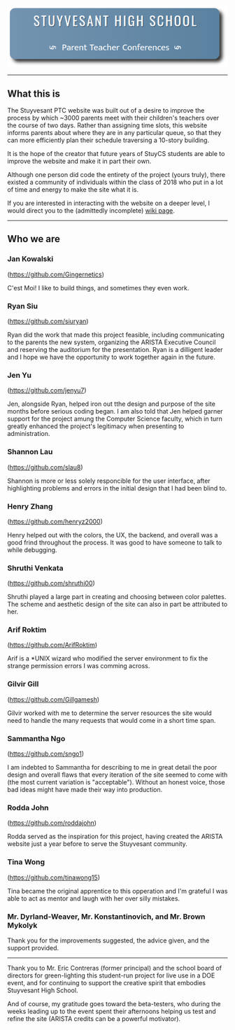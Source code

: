 <p align="center">
  
<img src="/ptc/static/img/RoundLogo.png">

</p>

---

## What this is
The Stuyvesant PTC website was built out of a desire to improve the process by which ~3000 parents meet with their children's teachers over the course of two days. Rather than assigning time slots, this website informs parents about where they are in any particular queue, so that they can more efficiently plan their schedule traversing a 10-story building.

It is the hope of the creator that future years of StuyCS students are able to improve the website and make it in part their own.

Although one person did code the entirety of the project (yours truly), there existed a community of individuals within the class of 2018 who put in a lot of time and energy to make the site what it is.

If you are interested in interacting with the website on a deeper level, I would direct you to the (admittedly incomplete) [wiki page](https://github.com/Gingernetics/Stuyvesant_PTC/wiki).

---

## Who we are

### Jan Kowalski
(https://github.com/Gingernetics)

C'est Moi! I like to build things, and sometimes they even work.


### Ryan Siu 
(https://github.com/siuryan)

Ryan did the work that made this project feasible, including communicating to the parents the new system, organizing the ARISTA Executive Council and reserving the auditorium for the presentation. Ryan is a dilligent leader and I hope we have the opportunity to work together again in the future.

### Jen Yu 
(https://github.com/jenyu7)

Jen, alongside Ryan, helped iron out tthe design and purpose of the site months before serious coding began. I am also told that Jen helped garner support for the project amung the Computer Science faculty, which in turn greatly enhanced the project's legitimacy when presenting to administration.

### Shannon Lau 
(https://github.com/slau8)

Shannon is more or less solely responcible for the user interface, after highlighting problems and errors in the initial design that I had been blind to.

### Henry Zhang 
(https://github.com/henryz2000)

Henry helped out with the colors, the UX, the backend, and overall was a good frind throughout the process. It was good to have someone to talk to while debugging.

### Shruthi Venkata 
(https://github.com/shruthi00)

Shruthi played a large part in creating and choosing between color palettes. The scheme and aesthetic design of the site can also in part be attributed to her.

### Arif Roktim
(https://github.com/ArifRoktim)
  
Arif is a *UNIX wizard who modified the server environment to fix the strange permission errors I was comming across.  

### Gilvir Gill
(https://github.com/Gillgamesh)

Gilvir worked with me to determine the server resources the site would need to handle the many requests that would come in a short time span.

### Sammantha Ngo 
(https://github.com/sngo1)

I am indebted to Sammantha for describing to me in great detail the poor design and overall flaws that every iteration of the site seemed to come with (the most current variation is "acceptable"). Without an honest voice, those bad ideas might have made their way into production.

### Rodda John
(https://github.com/roddajohn)

Rodda served as the inspiration for this project, having created the ARISTA website just a year before to serve the Stuyvesant community. 

### Tina Wong
(https://github.com/tinawong15)

Tina became the original apprentice to this opperation and I'm grateful I was able to act as mentor and laugh with her over silly mistakes.

### Mr. Dyrland-Weaver, Mr. Konstantinovich, and Mr. Brown Mykolyk

Thank you for the improvements suggested, the advice given, and the support provided.

---

Thank you to Mr. Eric Contreras (former principal) and the school board of directors for green-lighting this student-run project for live use in a DOE event, and for continuing to support the creative spirit that embodies Stuyvesant High School.

And of course, my gratitude goes toward the beta-testers, who during the weeks leading up to the event spent their afternoons helping us test and refine the site (ARISTA credits can be a powerful motivator).
